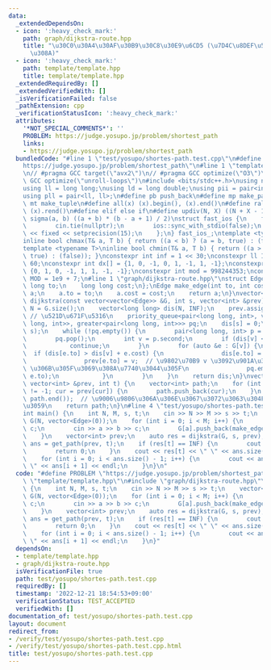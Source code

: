 ```yaml
---
data:
  _extendedDependsOn:
  - icon: ':heavy_check_mark:'
    path: graph/dijkstra-route.hpp
    title: "\u30C0\u30A4\u30AF\u30B9\u30C8\u30E9\u6CD5 (\u7D4C\u8DEF\u5FA9\u5143\u3042\
      \u308A)"
  - icon: ':heavy_check_mark:'
    path: template/template.hpp
    title: template/template.hpp
  _extendedRequiredBy: []
  _extendedVerifiedWith: []
  _isVerificationFailed: false
  _pathExtension: cpp
  _verificationStatusIcon: ':heavy_check_mark:'
  attributes:
    '*NOT_SPECIAL_COMMENTS*': ''
    PROBLEM: https://judge.yosupo.jp/problem/shortest_path
    links:
    - https://judge.yosupo.jp/problem/shortest_path
  bundledCode: "#line 1 \"test/yosupo/shortes-path.test.cpp\"\n#define PROBLEM \"\
    https://judge.yosupo.jp/problem/shortest_path\"\n#line 1 \"template/template.hpp\"\
    \n// #pragma GCC target(\"avx2\")\n// #pragma GCC optimize(\"O3\")\n// #pragma\
    \ GCC optimize(\"unroll-loops\")\n#include <bits/stdc++.h>\nusing namespace std;\n\
    using ll = long long;\nusing ld = long double;\nusing pii = pair<int, int>;\n\
    using pll = pair<ll, ll>;\n#define pb push_back\n#define mp make_pair\n#define\
    \ mt make_tuple\n#define all(x) (x).begin(), (x).end()\n#define rall(x) (x).rbegin(),\
    \ (x).rend()\n#define elif else if\n#define updiv(N, X) ((N + X - 1) / X)\n#define\
    \ sigma(a, b) ((a + b) * (b - a + 1) / 2)\nstruct fast_ios {\n    fast_ios() {\n\
    \        cin.tie(nullptr);\n        ios::sync_with_stdio(false);\n        cout\
    \ << fixed << setprecision(15);\n    };\n} fast_ios_;\ntemplate <typename T>\n\
    inline bool chmax(T& a, T b) { return ((a < b) ? (a = b, true) : (false)); }\n\
    template <typename T>\ninline bool chmin(T& a, T b) { return ((a > b) ? (a = b,\
    \ true) : (false)); }\nconstexpr int inf = 1 << 30;\nconstexpr ll INF = 1LL <<\
    \ 60;\nconstexpr int dx[] = {1, 0, -1, 0, 1, -1, 1, -1};\nconstexpr int dy[] =\
    \ {0, 1, 0, -1, 1, 1, -1, -1};\nconstexpr int mod = 998244353;\nconstexpr int\
    \ MOD = 1e9 + 7;\n#line 1 \"graph/dijkstra-route.hpp\"\nstruct Edge {\n    long\
    \ long to;\n    long long cost;\n};\nEdge make_edge(int to, int cost) {\n    Edge\
    \ a;\n    a.to = to;\n    a.cost = cost;\n    return a;\n}\nvector<long long>\
    \ dijkstra(const vector<vector<Edge>> &G, int s, vector<int> &prev) {\n    int\
    \ N = G.size();\n    vector<long long> dis(N, INF);\n    prev.assign(N, -1); \
    \ // \u521D\u671F\u5316\n    priority_queue<pair<long long, int>, vector<pair<long\
    \ long, int>>, greater<pair<long long, int>>> pq;\n    dis[s] = 0;\n    pq.emplace(dis[s],\
    \ s);\n    while (!pq.empty()) {\n        pair<long long, int> p = pq.top();\n\
    \        pq.pop();\n        int v = p.second;\n        if (dis[v] < p.first) {\n\
    \            continue;\n        }\n        for (auto &e : G[v]) {\n          \
    \  if (dis[e.to] > dis[v] + e.cost) {\n                dis[e.to] = dis[v] + e.cost;\n\
    \                prev[e.to] = v;  // \u9802\u70B9 v \u3092\u901A\u3063\u3066 e.to\
    \ \u306B\u305F\u3069\u308A\u7740\u3044\u305F\n                pq.emplace(dis[e.to],\
    \ e.to);\n            }\n        }\n    }\n    return dis;\n}\nvector<int> get_path(const\
    \ vector<int> &prev, int t) {\n    vector<int> path;\n    for (int cur = t; cur\
    \ != -1; cur = prev[cur]) {\n        path.push_back(cur);\n    }\n    reverse(path.begin(),\
    \ path.end());  // \u9006\u9806\u306A\u306E\u3067\u3072\u3063\u304F\u308A\u8FD4\
    \u3059\n    return path;\n}\n#line 4 \"test/yosupo/shortes-path.test.cpp\"\n\n\
    int main() {\n    int N, M, s, t;\n    cin >> N >> M >> s >> t;\n    vector<vector<Edge>>\
    \ G(N, vector<Edge>(0));\n    for (int i = 0; i < M; i++) {\n        int a, b,\
    \ c;\n        cin >> a >> b >> c;\n        G[a].push_back(make_edge(b, c));\n\
    \    }\n    vector<int> prev;\n    auto res = dijkstra(G, s, prev);\n    auto\
    \ ans = get_path(prev, t);\n    if (res[t] == INF) {\n        cout << -1 << endl;\n\
    \        return 0;\n    }\n    cout << res[t] << \" \" << ans.size() - 1 << endl;\n\
    \    for (int i = 0; i < ans.size() - 1; i++) {\n        cout << ans[i] << \"\
    \ \" << ans[i + 1] << endl;\n    }\n}\n"
  code: "#define PROBLEM \"https://judge.yosupo.jp/problem/shortest_path\"\n#include\
    \ \"template/template.hpp\"\n#include \"graph/dijkstra-route.hpp\"\n\nint main()\
    \ {\n    int N, M, s, t;\n    cin >> N >> M >> s >> t;\n    vector<vector<Edge>>\
    \ G(N, vector<Edge>(0));\n    for (int i = 0; i < M; i++) {\n        int a, b,\
    \ c;\n        cin >> a >> b >> c;\n        G[a].push_back(make_edge(b, c));\n\
    \    }\n    vector<int> prev;\n    auto res = dijkstra(G, s, prev);\n    auto\
    \ ans = get_path(prev, t);\n    if (res[t] == INF) {\n        cout << -1 << endl;\n\
    \        return 0;\n    }\n    cout << res[t] << \" \" << ans.size() - 1 << endl;\n\
    \    for (int i = 0; i < ans.size() - 1; i++) {\n        cout << ans[i] << \"\
    \ \" << ans[i + 1] << endl;\n    }\n}"
  dependsOn:
  - template/template.hpp
  - graph/dijkstra-route.hpp
  isVerificationFile: true
  path: test/yosupo/shortes-path.test.cpp
  requiredBy: []
  timestamp: '2022-12-21 18:54:53+09:00'
  verificationStatus: TEST_ACCEPTED
  verifiedWith: []
documentation_of: test/yosupo/shortes-path.test.cpp
layout: document
redirect_from:
- /verify/test/yosupo/shortes-path.test.cpp
- /verify/test/yosupo/shortes-path.test.cpp.html
title: test/yosupo/shortes-path.test.cpp
---
```

